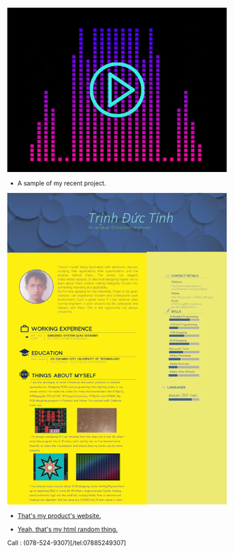 

<a href="/BlogPostAssets/video/Untitled.mp4" title="Link Title"><img src="/BlogPostAssets/video/other.png" alt="Audio Visualization." style="float: none; margin-right: 25vw;"/></a>
- A sample of my recent project.

![](0001.jpg)

- [That's my product's website.](http://ngoisaola.com)

- [Yeah, that's my html random thing.](https://groutlloyd.github.io/Portfolio.html)

Call : (078-524-9307)[/tel:07885249307]
